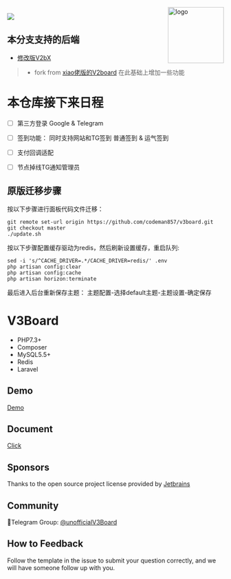 <img src="https://avatars.githubusercontent.com/u/56885001?s=200&v=4" alt="logo" width="130" height="130" align="right"/>

[![](https://img.shields.io/badge/TgChat-@UnOfficialV3Board讨论-blue.svg)](https://t.me/unofficialV3Board)

## 本分支支持的后端
 - [修改版V2bX](https://github.com/wyx2685/V2bX)

>- fork from [xiao佬版的V2board](https://github.com/wyx2685/v2board) 在此基础上增加一些功能

# 本仓库接下来日程

- [ ] 第三方登录 Google & Telegram
- [ ] 签到功能： 同时支持网站和TG签到 普通签到 & 运气签到
- [ ] 支付回调适配
- [ ] 节点掉线TG通知管理员


## 原版迁移步骤

按以下步骤进行面板代码文件迁移：

    git remote set-url origin https://github.com/codeman857/v3board.git  
    git checkout master  
    ./update.sh  


按以下步骤配置缓存驱动为redis，然后刷新设置缓存，重启队列:

    sed -i 's/^CACHE_DRIVER=.*/CACHE_DRIVER=redis/' .env
    php artisan config:clear
    php artisan config:cache
    php artisan horizon:terminate

最后进入后台重新保存主题： 主题配置-选择default主题-主题设置-确定保存

# **V3Board**

- PHP7.3+
- Composer
- MySQL5.5+
- Redis
- Laravel

## Demo
[Demo](https://demo.V3Board.com)

## Document
[Click](https://V3Board.com)

## Sponsors
Thanks to the open source project license provided by [Jetbrains](https://www.jetbrains.com/)

## Community
🔔Telegram Group: [@unofficialV3Board](https://t.me/unofficialV3Board)  

## How to Feedback
Follow the template in the issue to submit your question correctly, and we will have someone follow up with you.
